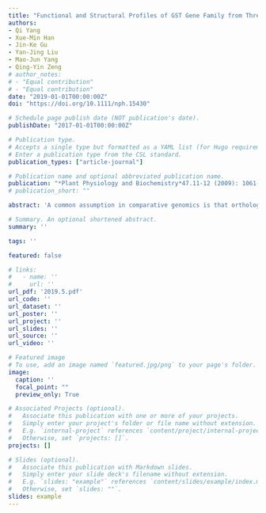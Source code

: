 ```yaml
---
title: "Functional and Structural Profiles of GST Gene Family from Three Populus Species Reveal the Sequence-Function Decoupling of Orthologous Genes"
authors:
- Qi Yang
- Xue-Min Han
- Jin-Ke Gu
- Yan-Jing Liu
- Mao-Jun Yang
- Qing-Yin Zeng
# author_notes:
# - "Equal contribution"
# - "Equal contribution"
date: "2019-01-01T00:00:00Z"
doi: "https://doi.org/10.1111/nph.15430" 

# Schedule page publish date (NOT publication's date).
publishDate: "2017-01-01T00:00:00Z"

# Publication type.
# Accepts a single type but formatted as a YAML list (for Hugo requirements).
# Enter a publication type from the CSL standard.
publication_types: ["article-journal"]

# Publication name and optional abbreviated publication name.
publication: "*Plant Physiology and Biochemistry*47.11-12 (2009): 1061-1068"
# publication_short: ""

abstract: 'A common assumption in comparative genomics is that orthologous genes are functionally more similar than paralogous genes. However, the validity of this assumption needs to be assessed using robust experimental data. We conducted tissue-specific gene expression and protein function analyses of orthologous groups within the glutathione S-transferase (GST) gene family in three closely related Populus species: Populus trichocarpa, Populus euphratica and Populus yatungensis. This study identified 21 GST orthologous groups in the three Populus species. Although the sequences of the GST orthologous groups were highly conserved, the divergence in enzymatic functions was prevalent. Through site-directed mutagenesis of orthologous proteins, this study revealed that nonsynonymous substitutions at key amino acid sites played an important role in the divergence of enzymatic functions. In particular, a single amino acid mutation (Arg39→Trp39) contributed to P. euphratica PeGSTU30 possessing high enzymatic activity via increasing the hydrophobicity of the active cavity. This study provided experimental evidence showing that orthologues belonging to the gene family have functional divergences. The nonsynonymous substitutions at a few amino acid sites resulted in functional divergence of the orthologous genes. Our findings provide new insights into the evolution of orthologous genes in closely related species.'

# Summary. An optional shortened abstract.
summary: ''

tags: ''

featured: false

# links:
#   - name: ''
#     url: ''
url_pdf: '2019.5.pdf'
url_code: ''
url_dataset: ''
url_poster: ''
url_project: ''
url_slides: ''
url_source: ''
url_video: ''

# Featured image
# To use, add an image named `featured.jpg/png` to your page's folder. 
image:
  caption: ''
  focal_point: ""
  preview_only: True

# Associated Projects (optional).
#   Associate this publication with one or more of your projects.
#   Simply enter your project's folder or file name without extension.
#   E.g. `internal-project` references `content/project/internal-project/index.md`.
#   Otherwise, set `projects: []`.
projects: []

# Slides (optional).
#   Associate this publication with Markdown slides.
#   Simply enter your slide deck's filename without extension.
#   E.g. `slides: "example"` references `content/slides/example/index.md`.
#   Otherwise, set `slides: ""`.
slides: example
---
```



